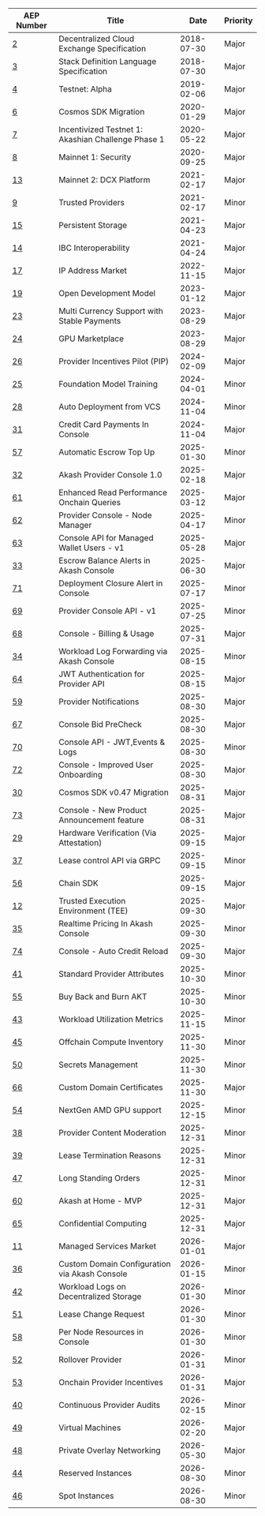 | AEP Number | Title | Date | Priority |
| --- | --- | --- | --- |
| [2](spec/aep-2) | Decentralized Cloud Exchange Specification | 2018-07-30 | Major |
| [3](spec/aep-3) | Stack Definition Language Specification | 2018-07-30 | Major |
| [4](spec/aep-4) | Testnet: Alpha | 2019-02-06 | Major |
| [6](spec/aep-6) | Cosmos SDK Migration | 2020-01-29 | Major |
| [7](spec/aep-7) | Incentivized Testnet 1: Akashian Challenge Phase 1 | 2020-05-22 | Major |
| [8](spec/aep-8) | Mainnet 1: Security | 2020-09-25 | Major |
| [13](spec/aep-13) | Mainnet 2: DCX Platform | 2021-02-17 | Major |
| [9](spec/aep-9) | Trusted Providers | 2021-02-17 | Minor |
| [15](spec/aep-15) | Persistent Storage | 2021-04-23 | Major |
| [14](spec/aep-14) | IBC Interoperability | 2021-04-24 | Major |
| [17](spec/aep-17) | IP Address Market | 2022-11-15 | Major |
| [19](spec/aep-19) | Open Development Model | 2023-01-12 | Major |
| [23](spec/aep-23) | Multi Currency Support with Stable Payments | 2023-08-29 | Major |
| [24](spec/aep-24) | GPU Marketplace | 2023-08-29 | Major |
| [26](spec/aep-26) | Provider Incentives Pilot (PIP) | 2024-02-09 | Major |
| [25](spec/aep-25) | Foundation Model Training | 2024-04-01 | Minor |
| [28](spec/aep-28) | Auto Deployment from VCS | 2024-11-04 | Minor |
| [31](spec/aep-31) | Credit Card Payments In Console | 2024-11-04 | Major |
| [57](spec/aep-57) | Automatic Escrow Top Up | 2025-01-30 | Minor |
| [32](spec/aep-32) | Akash Provider Console 1.0 | 2025-02-18 | Major |
| [61](spec/aep-61) | Enhanced Read Performance Onchain Queries | 2025-03-12 | Major |
| [62](spec/aep-62) | Provider Console - Node Manager | 2025-04-17 | Minor |
| [63](spec/aep-63) | Console API for Managed Wallet Users - v1 | 2025-05-28 | Major |
| [33](spec/aep-33) | Escrow Balance Alerts in Akash Console | 2025-06-30 | Major |
| [71](spec/aep-71) | Deployment Closure Alert in Console | 2025-07-17 | Minor |
| [69](spec/aep-69) | Provider Console API - v1 | 2025-07-25 | Minor |
| [68](spec/aep-68) | Console - Billing & Usage | 2025-07-31 | Major |
| [34](spec/aep-34) | Workload Log Forwarding via Akash Console | 2025-08-15 | Minor |
| [64](spec/aep-64) | JWT Authentication for Provider API | 2025-08-15 | Major |
| [59](spec/aep-59) | Provider Notifications | 2025-08-30 | Major |
| [67](spec/aep-67) | Console Bid PreCheck | 2025-08-30 | Major |
| [70](spec/aep-70) | Console API - JWT,Events & Logs | 2025-08-30 | Minor |
| [72](spec/aep-72) | Console - Improved User Onboarding | 2025-08-30 | Major |
| [30](spec/aep-30) | Cosmos SDK v0.47 Migration | 2025-08-31 | Major |
| [73](spec/aep-73) | Console - New Product Announcement feature | 2025-08-31 | Major |
| [29](spec/aep-29) | Hardware Verification (Via Attestation) | 2025-09-15 | Major |
| [37](spec/aep-37) | Lease control API via GRPC | 2025-09-15 | Minor |
| [56](spec/aep-56) | Chain SDK | 2025-09-15 | Major |
| [12](spec/aep-12) | Trusted Execution Environment (TEE) | 2025-09-30 | Major |
| [35](spec/aep-35) | Realtime Pricing In Akash Console | 2025-09-30 | Minor |
| [74](spec/aep-74) | Console - Auto Credit Reload | 2025-09-30 | Major |
| [41](spec/aep-41) | Standard Provider Attributes | 2025-10-30 | Minor |
| [55](spec/aep-55) | Buy Back and Burn AKT | 2025-10-30 | Minor |
| [43](spec/aep-43) | Workload Utilization Metrics | 2025-11-15 | Minor |
| [45](spec/aep-45) | Offchain Compute Inventory | 2025-11-30 | Minor |
| [50](spec/aep-50) | Secrets Management | 2025-11-30 | Minor |
| [66](spec/aep-66) | Custom Domain Certificates | 2025-11-30 | Major |
| [54](spec/aep-54) | NextGen AMD GPU support | 2025-12-15 | Minor |
| [38](spec/aep-38) | Provider Content Moderation | 2025-12-31 | Minor |
| [39](spec/aep-39) | Lease Termination Reasons | 2025-12-31 | Minor |
| [47](spec/aep-47) | Long Standing Orders | 2025-12-31 | Minor |
| [60](spec/aep-60) | Akash at Home - MVP | 2025-12-31 | Major |
| [65](spec/aep-65) | Confidential Computing | 2025-12-31 | Major |
| [11](spec/aep-11) | Managed Services Market | 2026-01-01 | Major |
| [36](spec/aep-36) | Custom Domain Configuration via Akash Console | 2026-01-15 | Minor |
| [42](spec/aep-42) | Workload Logs on Decentralized Storage | 2026-01-30 | Minor |
| [51](spec/aep-51) | Lease Change Request | 2026-01-30 | Minor |
| [58](spec/aep-58) | Per Node Resources in Console | 2026-01-30 | Minor |
| [52](spec/aep-52) | Rollover Provider | 2026-01-31 | Minor |
| [53](spec/aep-53) | Onchain Provider Incentives | 2026-01-31 | Major |
| [40](spec/aep-40) | Continuous Provider Audits | 2026-02-15 | Minor |
| [49](spec/aep-49) | Virtual Machines | 2026-02-20 | Major |
| [48](spec/aep-48) | Private Overlay Networking | 2026-05-30 | Major |
| [44](spec/aep-44) | Reserved Instances | 2026-08-30 | Minor |
| [46](spec/aep-46) | Spot Instances | 2026-08-30 | Minor |